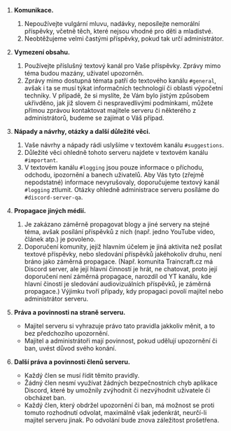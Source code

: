 1. **Komunikace.** 
    1. Nepoužívejte vulgární mluvu, nadávky, neposílejte nemorální příspěvky, včetně těch, které nejsou vhodné pro děti a mladistvé.
    2. Neobtěžujeme velmi častými příspěvky, pokud tak určí administrátor.

2. **Vymezení obsahu.**
    1. Používejte příslušný textový kanál pro Vaše příspěvky. Zprávy mimo téma budou mazány, uživatel upozorněn.
    2. Zprávy mimo dostupná témata patří do textového kanálu `#general`, avšak i ta se musí týkat informačních technologií či oblasti výpočetní techniky. V případě, že si myslíte, že Vám bylo jistým způsobem ukřivděno, jak již slovem či nespravedlivými podmínkami, můžete přímou zprávou kontaktovat majitele serveru či některého z administrátorů, budeme se zajímat o Váš případ.

3. **Nápady a návrhy, otázky a další důležité věci.**
    1. Vaše návrhy a nápady rádi uslyšíme v textovém kanálu `#suggestions`.
    2. Důležité věci ohledně tohoto serveru najdete v textovém kanálu `#important`.
    3. V textovém kanálu `#logging` jsou pouze informace o příchodu, odchodu, ipozornění a banech uživatelů. Aby Vás tyto (zřejmě nepodstatné) informace nevyrušovaly, doporučujeme textový kanál `#logging` ztlumit. Otázky ohledně administrace serveru posíláme do `#discord-server-qa`.

4. **Propagace jiných médií.**
    1. Je zakázano záměrně propagovat blogy a jiné servery na stejné téma, avšak posílání příspěvků z nich (např. jedno YouTube video, článek atp.) je povoleno.
    2. Doporučení komunity, jejíž hlavním účelem je jiná aktivita než posílat textové příspěvky, nebo sledování příspěvků jakéhokoliv druhu, není bráno jako záměrná propagace. (Např. komunita Traincraft.cz má Discord server, ale její hlavní činností je hrát, ne chatovat, proto její doporučení není záměrná propagace, narozdíl od YT kanálu, kde hlavní čiností je sledování audiovizuálních příspěvků, je záměrná propagace.) Výjimku tvoří případy, kdy propagaci povolí majitel nebo administrátor serveru.

5. **Práva a povinnosti na straně serveru.** 
    - Majitel serveru si vyhrazuje právo tato pravidla jakkoliv měnit, a to bez předchozího upozornění.
    - Majitel a administrátoři mají povinnost, pokud udělují upozornění či ban, uvést důvod svého konání.

6. **Další práva a povinnosti členů serveru.**
    - Každý člen se musí řídit těmito pravidly.
    - Žádný člen nesmí využívat žádných bezpečnostních chyb aplikace Discord, které by umožnily zvýhodnit či nezvýhodnit uživatele či obcházet ban.
    - Každý člen, který obdržel upozornění či ban, má možnost se proti tomuto rozhodnutí odvolat, maximálně však jedenkrát, neurčí-li majitel serveru jinak. Po odvolání bude znova záležitost prošetřena.
